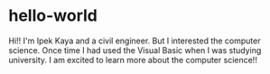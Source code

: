 # hello-world
Hi!!
I'm Ipek Kaya and a civil engineer. But I interested the computer science. Once time I had used the Visual Basic when I was studying university. I am excited to learn more about the computer science!!
